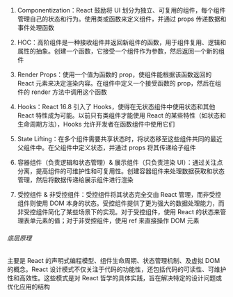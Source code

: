 1. Componentization：React 鼓励将 UI 划分为独立、可复用的组件，每个组件管理自己的状态和行为。使用类或函数来定义组件，并通过 props 传递数据和事件处理函数

2. HOC：高阶组件是一种接收组件并返回新组件的函数，用于组件复用、逻辑和属性的抽象。创建一个函数，它接受一个组件作为参数，然后返回一个新的组件

3. Render Props：使用一个值为函数的 prop，使组件能根据该函数返回的 React 元素来决定渲染内容。在组件中定义一个接受函数的 prop，然后在组件的 render 方法中调用这个函数

4. Hooks：React 16.8 引入了 Hooks，使得在无状态组件中使用状态和其他 React 特性成为可能。以前只有类组件才能使用 React 的某些特性（如状态和生命周期方法），Hooks 允许开发者在函数组件中使用它们

5. State Lifting：在多个组件需要共享状态时，将状态移至这些组件共同的最近父组件中。在父组件中定义状态，并通过 props 将其传递给子组件

6. 容器组件（负责逻辑和状态管理）& 展示组件（只负责渲染 UI）：通过关注点分离，提高组件的可维护性和可复用性。创建容器组件来处理数据获取和状态管理，然后将数据传递给展示组件进行渲染

7. 受控组件 & 非受控组件：受控组件将其状态完全交由 React 管理，而非受控组件则使用 DOM 本身的状态。受控组件提供了更为强大的数据处理能力，而非受控组件简化了某些场景下的实现。对于受控组件，使用 React 的状态来管理表单元素的值；对于非受控组件，使用 ref 来直接操作 DOM 元素

###### 底层原理

主要是 React 的声明式编程模型、组件生命周期、状态管理机制、及虚拟 DOM 的概念。React 设计模式不仅关注于代码的功能性，还包括代码的可读性、可维护性和高效性。这些模式是对 React 哲学的具体实践，旨在解决特定的设计问题或优化应用的结构
